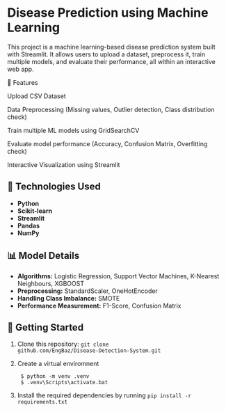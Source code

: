 # Disease Prediction using Machine Learning

This project is a machine learning-based disease prediction system built with Streamlit. It allows users to upload a dataset, preprocess it, train multiple models, and evaluate their performance, all within an interactive web app.

🚀 Features

Upload CSV Dataset

Data Preprocessing (Missing values, Outlier detection, Class distribution check)

Train multiple ML models using GridSearchCV

Evaluate model performance (Accuracy, Confusion Matrix, Overfitting check)

Interactive Visualization using Streamlit

## :hammer: Technologies Used

- **Python**
- **Scikit-learn**
- **Streamlit**
- **Pandas**
- **NumPy**

## 📊 Model Details

- **Algorithms:** Logistic Regression, Support Vector Machines, K-Nearest Neighbours, XGBOOST
- **Preprocessing:** StandardScaler, OneHotEncoder
- **Handling Class Imbalance:** SMOTE
- **Performance Measurement:** F1-Score, Confusion Matrix 

## 🚀 Getting Started

1. Clone this repository: <code>git clone github.com/EngBaz/Disease-Detection-System.git</code>

2. Create a virtual enviromnent
   ```console
    $ python -m venv .venv
    $ .venv\Scripts\activate.bat
    ```
3. Install the required dependencies by running <code>pip install -r requirements.txt</code>
